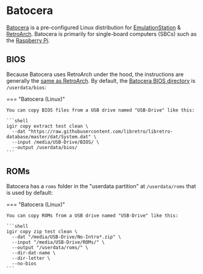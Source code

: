 # Batocera

[Batocera](https://batocera.org/) is a pre-configured Linux distribution for [EmulationStation](https://emulationstation.org/) & [RetroArch](https://www.retroarch.com/). Batocera is primarily for single-board computers (SBCs) such as the [Raspberry Pi](https://www.raspberrypi.com/).

## BIOS

Because Batocera uses RetroArch under the hood, the instructions are generally the [same as RetroArch](retroarch.md). By default, the [Batocera BIOS directory](https://wiki.batocera.org/add_games_bios#adding_bios_files) is `/userdata/bios`:

=== "Batocera (Linux)"

    You can copy BIOS files from a USB drive named "USB-Drive" like this:

    ```shell
    igir copy extract test clean \
      --dat "https://raw.githubusercontent.com/libretro/libretro-database/master/dat/System.dat" \
      --input /media/USB-Drive/BIOS/ \
      --output /userdata/bios/
    ```

## ROMs

Batocera has a `roms` folder in the "userdata partition" at `/userdata/roms` that is used by default:

=== "Batocera (Linux)"

    You can copy ROMs from a USB drive named "USB-Drive" like this:

    ```shell
    igir copy zip test clean \
      --dat "/media/USB-Drive/No-Intro*.zip" \
      --input "/media/USB-Drive/ROMs/" \
      --output "/userdata/roms/" \
      --dir-dat-name \
      --dir-letter \
      --no-bios
    ```
